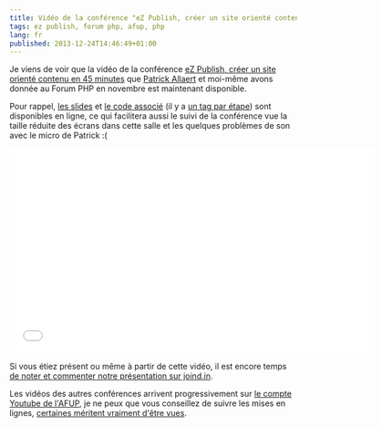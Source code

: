 ```yaml
---
title: Vidéo de la conférence "eZ Publish, créer un site orienté contenu" au Forum PHP
tags: ez publish, forum php, afup, php
lang: fr
published: 2013-12-24T14:46:49+01:00
---
```


Je viens de voir que la vidéo de la conférence [eZ Publish, créer un site
orienté contenu en 45
minutes](/post/ez-publish-forum-php-2013-creer-site-oriente-contenu) que
[Patrick Allaert](http://patrickallaert.blogpost.be/) et moi-même avons donnée
au Forum PHP en novembre est maintenant disponible.

Pour rappel, [les
slides](https://patrickallaert.github.io/create-site-from-scratch.html) et [le
code associé](https://github.com/dpobel/ForumPhp2013DemoBundle) (il y a [un tag
par étape](https://github.com/dpobel/ForumPhp2013DemoBundle/tags)) sont
disponibles en ligne, ce qui facilitera aussi le suivi de la conférence vue la
taille réduite des écrans dans cette salle et les quelques problèmes de son avec
le micro de Patrick :(

<iframe width="640" height="360"
src="//www.youtube.com/embed/cxBUanbJCn0?vq=hd720"
frameborder="0" allowfullscreen></iframe>

Si vous étiez présent ou même à partir de cette vidéo, il est encore temps [de
noter et commenter notre présentation sur
joind.in](https://joind.in/talk/view/9358).

Les vidéos des autres conférences arrivent progressivement sur [le compte
Youtube de l'AFUP](http://www.youtube.com/user/afupPHP/videos), je ne peux que
vous conseillez de suivre les mises en lignes, [certaines méritent vraiment
d'être vues](https://joind.in/event/view/1371#event-tabs).
